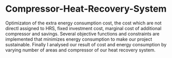 # Compressor-Heat-Recovery-System
Optimizaton of the extra energy consumption cost, the cost which are not directl assigned to HRS, fixed investment cost, marginal cost of additional compressor and savings. Several objective functions and constraints are implemented that minimizes energy consumption to make our project sustainable. Finally I analysed our result of cost and energy consumption by varying number of areas and compressor of our heat recovery system.
